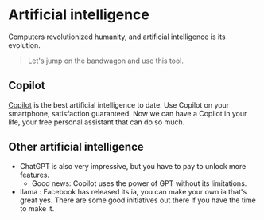 # Artificial intelligence
Computers revolutionized humanity, and artificial intelligence is its evolution.
> Let's jump on the bandwagon and use this tool.
## Copilot
[Copilot](https://copilot.microsoft.com/) is the best artificial intelligence to date.
Use Copilot on your smartphone, satisfaction guaranteed.
Now we can have a Copilot in your life, your free personal assistant that can do so much.
## Other artificial intelligence
- ChatGPT is also very impressive, but you have to pay to unlock more features.
  - Good news: Copilot uses the power of GPT without its limitations.
- llama : Facebook has released its ia, you can make your own ia that's great yes. There are some good initiatives out there if you have the time to make it.
